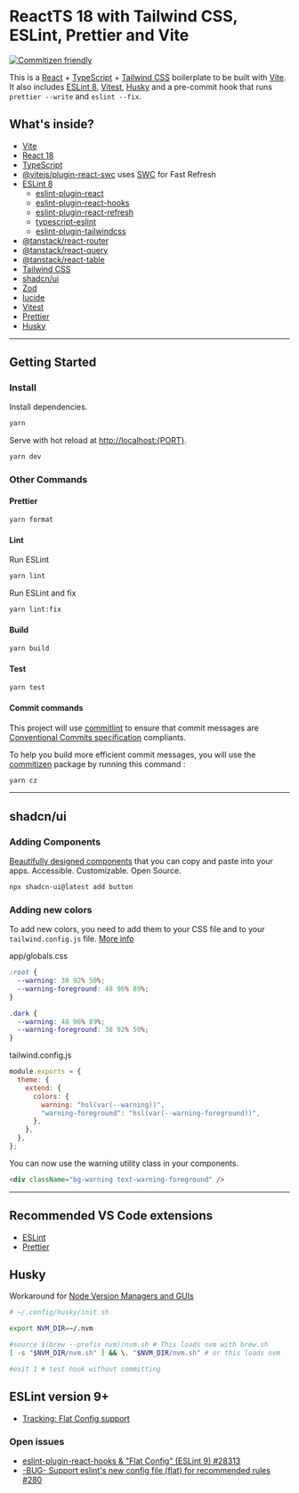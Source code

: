 # ReactTS 18 with Tailwind CSS, ESLint, Prettier and Vite

[![Commitizen friendly](https://img.shields.io/badge/commitizen-friendly-brightgreen.svg)](http://commitizen.github.io/cz-cli/)

This is a [React](https://react.dev) + [TypeScript](https://www.typescriptlang.org/) + [Tailwind CSS](https://tailwindcss.com) boilerplate to be built with [Vite](https://vitejs.dev). It also includes [ESLint 8](https://eslint.org), [Vitest](https://vitest.dev), [Husky](https://typicode.github.io/husk) and a pre-commit hook that runs `prettier --write` and `eslint --fix`.

## What's inside?

- [Vite](https://vitejs.dev)
- [React 18](https://react.dev)
- [TypeScript](https://www.typescriptlang.org)
- [@vitejs/plugin-react-swc](https://github.com/vitejs/vite-plugin-react-swc) uses [SWC](https://swc.rs/) for Fast Refresh
- [ESLint 8](https://eslint.org)
  - [eslint-plugin-react](https://github.com/jsx-eslint/eslint-plugin-react)
  - [eslint-plugin-react-hooks](https://www.npmjs.com/package/eslint-plugin-react-hooks)
  - [eslint-plugin-react-refresh](https://www.npmjs.com/package/eslint-plugin-react-refresh)
  - [typescript-eslint](https://typescript-eslint.io)
  - [eslint-plugin-tailwindcss](https://github.com/francoismassart/eslint-plugin-tailwindcss)
- [@tanstack/react-router](https://tanstack.com/router/latest)
- [@tanstack/react-query](https://tanstack.com/query/latest)
- [@tanstack/react-table](https://tanstack.com/table/latest)
- [Tailwind CSS](https://tailwindcss.com)
- [shadcn/ui](https://ui.shadcn.com/)
- [Zod](https://zod.dev/)
- [lucide](https://lucide.dev)
- [Vitest](https://vitest.dev)
- [Prettier](https://prettier.io)
- [Husky](https://typicode.github.io/husky/)

---

## Getting Started

### Install

Install dependencies.

```bash
yarn
```

Serve with hot reload at <http://localhost:{PORT}>.

```bash
yarn dev
```

### Other Commands

#### Prettier

```bash
yarn format
```

#### Lint

Run ESLint

```bash
yarn lint
```

Run ESLint and fix

```bash
yarn lint:fix
```

#### Build

```bash
yarn build
```

#### Test

```bash
yarn test
```

#### Commit commands

This project will use [commitlint](https://commitlint.js.org) to ensure that commit messages are [Conventional Commits specification](https://www.conventionalcommits.org) compliants.

To help you build more efficient commit messages, you will use the [commitizen](https://github.com/commitizen/cz-cli) package by running this command :

```bash
yarn cz
```

---

## shadcn/ui

### Adding Components

[Beautifully designed components](https://ui.shadcn.com/docs) that you can copy and paste into your apps. Accessible. Customizable. Open Source.

```bash
npx shadcn-ui@latest add button
```

### Adding new colors

To add new colors, you need to add them to your CSS file and to your `tailwind.config.js` file. [More info](https://ui.shadcn.com/docs/theming#adding-new-colors)

app/globals.css

```css
:root {
  --warning: 38 92% 50%;
  --warning-foreground: 48 96% 89%;
}

.dark {
  --warning: 48 96% 89%;
  --warning-foreground: 38 92% 50%;
}
```

tailwind.config.js

```js
module.exports = {
  theme: {
    extend: {
      colors: {
        warning: "hsl(var(--warning))",
        "warning-foreground": "hsl(var(--warning-foreground))",
      },
    },
  },
};
```

You can now use the warning utility class in your components.

```html
<div className="bg-warning text-warning-foreground" />
```

---

## Recommended VS Code extensions

- [ESLint](https://marketplace.visualstudio.com/items?itemName=dbaeumer.vscode-eslint)
- [Prettier](https://marketplace.visualstudio.com/items?itemName=esbenp.prettier-vscode)

## Husky

Workaround for [Node Version Managers and GUIs](https://typicode.github.io/husky/how-to.html#node-version-managers-and-guis)

```sh
# ~/.config/husky/init.sh

export NVM_DIR=~/.nvm

#source $(brew --prefix nvm)/nvm.sh # This loads nvm with brew.sh
[ -s "$NVM_DIR/nvm.sh" ] && \. "$NVM_DIR/nvm.sh" # or this loads nvm

#exit 1 # test hook without committing
```

## ESLint version 9+

- [Tracking: Flat Config support](https://github.com/eslint/eslint/issues/18093)

### Open issues

- [eslint-plugin-react-hooks & "Flat Config" (ESLint 9) #28313](https://github.com/facebook/react/issues/28313)
- [-BUG- Support eslint's new config file (flat) for recommended rules #280](https://github.com/francoismassart/eslint-plugin-tailwindcss/issues/280)
